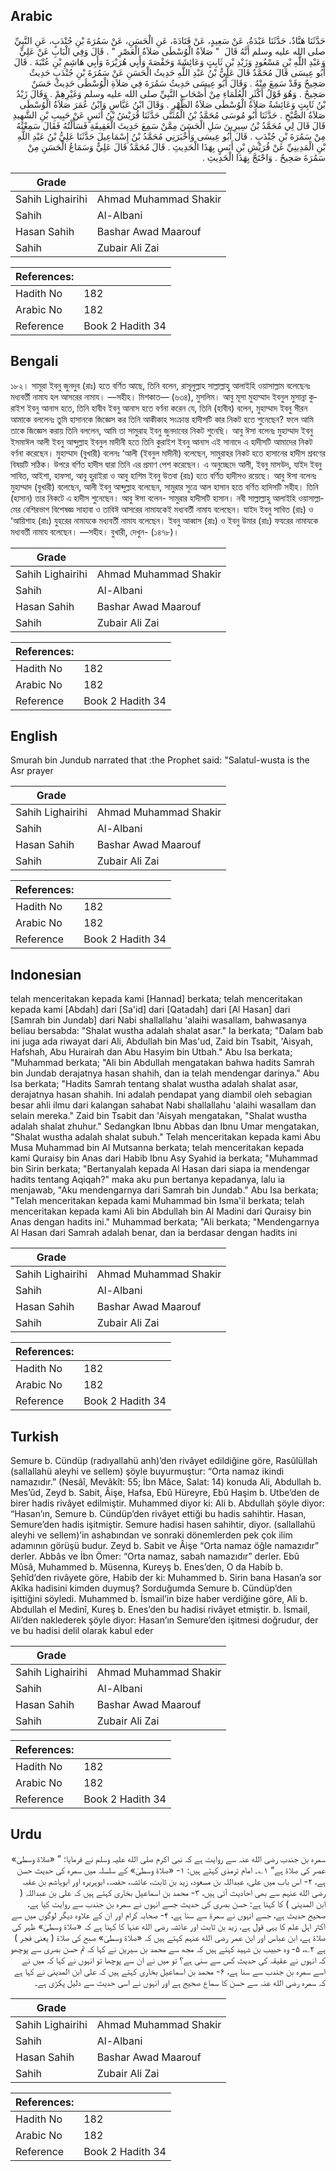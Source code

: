 ## Arabic


<div dir="rtl" lang="ar" style={{fontSize:'larger',backgroundColor:'#f8f9fa',padding:20}}>
حَدَّثَنَا هَنَّادٌ، حَدَّثَنَا عَبْدَةُ، عَنْ سَعِيدٍ، عَنْ قَتَادَةَ، عَنِ الْحَسَنِ، عَنْ سَمُرَةَ بْنِ جُنْدَبٍ، عَنِ النَّبِيِّ صلى الله عليه وسلم أَنَّهُ قَالَ ‏ "‏ صَلاَةُ الْوُسْطَى صَلاَةُ الْعَصْرِ ‏"‏ ‏.‏ قَالَ وَفِي الْبَابِ عَنْ عَلِيٍّ وَعَبْدِ اللَّهِ بْنِ مَسْعُودٍ وَزَيْدِ بْنِ ثَابِتٍ وَعَائِشَةَ وَحَفْصَةَ وَأَبِي هُرَيْرَةَ وَأَبِي هَاشِمِ بْنِ عُتْبَةَ ‏.‏ قَالَ أَبُو عِيسَى قَالَ مُحَمَّدٌ قَالَ عَلِيُّ بْنُ عَبْدِ اللَّهِ حَدِيثُ الْحَسَنِ عَنْ سَمُرَةَ بْنِ جُنْدَبٍ حَدِيثٌ صَحِيحٌ وَقَدْ سَمِعَ مِنْهُ ‏.‏ وَقَالَ أَبُو عِيسَى حَدِيثُ سَمُرَةَ فِي صَلاَةِ الْوُسْطَى حَدِيثٌ حَسَنٌ صَحِيحٌ ‏.‏ وَهُوَ قَوْلُ أَكْثَرِ الْعُلَمَاءِ مِنْ أَصْحَابِ النَّبِيِّ صلى الله عليه وسلم وَغَيْرِهِمْ ‏.‏ وَقَالَ زَيْدُ بْنُ ثَابِتٍ وَعَائِشَةُ صَلاَةُ الْوُسْطَى صَلاَةُ الظُّهْرِ ‏.‏ وَقَالَ ابْنُ عَبَّاسٍ وَابْنُ عُمَرَ صَلاَةُ الْوُسْطَى صَلاَةُ الصُّبْحِ ‏.‏ حَدَّثَنَا أَبُو مُوسَى مُحَمَّدُ بْنُ الْمُثَنَّى حَدَّثَنَا قُرَيْشُ بْنُ أَنَسٍ عَنْ حَبِيبِ بْنِ الشَّهِيدِ قَالَ قَالَ لِي مُحَمَّدُ بْنُ سِيرِينَ سَلِ الْحَسَنَ مِمَّنْ سَمِعَ حَدِيثَ الْعَقِيقَةِ فَسَأَلْتُهُ فَقَالَ سَمِعْتُهُ مِنْ سَمُرَةَ بْنِ جُنْدَبٍ ‏.‏ قَالَ أَبُو عِيسَى وَأَخْبَرَنِي مُحَمَّدُ بْنُ إِسْمَاعِيلَ حَدَّثَنَا عَلِيُّ بْنُ عَبْدِ اللَّهِ بْنِ الْمَدِينِيِّ عَنْ قُرَيْشِ بْنِ أَنَسٍ بِهَذَا الْحَدِيثِ ‏.‏ قَالَ مُحَمَّدٌ قَالَ عَلِيٌّ وَسَمَاعُ الْحَسَنِ مِنْ سَمُرَةَ صَحِيحٌ ‏.‏ وَاحْتَجَّ بِهَذَا الْحَدِيثِ ‏.‏
</div>
<div style={{backgroundColor:'#f8f9fa',padding:20, marginBottom: 10}}><table> <thead> <tr> <th>Grade</th> <th></th> </tr> </thead> <tbody> <tr><td>Sahih Lighairihi</td><td>Ahmad Muhammad Shakir</td></tr><tr><td>Sahih</td><td>Al-Albani</td></tr><tr><td>Hasan Sahih</td><td>Bashar Awad Maarouf</td></tr><tr><td>Sahih</td><td>Zubair Ali Zai</td></tr></tbody></table><table> <thead> <tr> <th>References:</th> <th></th> </tr> </thead> <tbody><tr><td>Hadith No</td><td>182</td></tr><tr><td>Arabic No</td><td>182</td></tr><tr><td>Reference</td><td>Book 2 Hadith 34</td></tr></tbody></table></div>

## Bengali


<div dir="ltr" lang="bn" style={{fontSize:'larger',backgroundColor:'#f8f9fa',padding:20}}>
১৮২। সামুরা ইবনু জুনদুব (রাঃ) হতে বর্ণিত আছে, তিনি বলেন, রাসূলুল্লাহ সাল্লাল্লাহু আলাইহি ওয়াসাল্লাম বলেছেনঃ মধ্যবর্তী নামায হল আসরের নামায। —সহীহ। মিশকাত— (৬৩৪), মুসলিম। আবু মূসা মুহাম্মাদ ইবনুল মুসান্না কুরাইশ ইবনু আনাস হতে, তিনি হাবীব ইবনু আনাস হতে বর্ণনা করেন যে, তিনি (হাবীব) বলেন, মুহাম্মাদ ইবনু সীরন আমাকে বললেনঃ তুমি হাসানকে জিজ্ঞেস কর তিনি আকীকাহ সংক্রান্ত হাদীসটি কার নিকট হতে শুনেছেন? ফলে আমি তাকে জিজ্ঞেস করায় তিনি বললেন, আমি তা সামুরাহ ইবনু জুনদাবের নিকট শুনেছি। আবু ঈসা বলেনঃ মুহাম্মাদ ইবনু ইসমাঈল আলী ইবনু আব্দুল্লাহ ইবনুল মাদীনী হতে তিনি কুরাইশ ইবনু আনাস এই সানাদে এ হাদীসটি আমাদের নিকট বর্ণনা করেছেন। মুহাম্মাদ (বুখারী) বলেনঃ ‘আলী (ইবনুল মাদীনী) বলেছেন, সামুরাহর নিকট হতে হাসানের হাদীস শ্রবণের বিষয়টি সঠিক। উপরে বর্ণিত হাদীস দ্বারা তিনি এর প্রমাণ পেশ করেছেন। এ অনুচ্ছেদে আলী, ইবনু মাসউদ, যাইদ ইবনু সাবিত, আইশা, হাফসা, আবু হুরাইরা ও আবু হাশিম ইবনু উতবা (রাঃ) হতে বর্ণিত হাদীসও রয়েছে। আবু ঈসা বলেনঃ মুহাম্মাদ (বুখারী) বলেছেন, আলী ইবনু আব্দুল্লাহ বলেছেন, সামুরার সুত্রে আল হাসান হতে বর্ণিত হাদিসটি সহীহ। তিনি (হাসান) তার নিকটে এ হাদীস শুনেছেন। আবু ঈসা বলেন- সামুরার হাদীসটি হাসান। নবী সাল্লাল্লাহু আলাইহি ওয়াসাল্লামের বেশিরভাগ বিশেষজ্ঞ সাহাবা ও তাবিঈ আসরের নামাযকেই মধ্যবর্তী নামায বলেছেন। যাইদ ইবনু সাবিত (রাঃ) ও ‘আয়িশাহ (রাঃ) যুহরের নামাযকে মধ্যবর্তী নামায বলেছেন। ইবনু আব্বাস (রাঃ) ও ইবনু উমার (রাঃ) ফযরের নামাযকে মধ্যবর্তী নামায বলেছেন। —সহীহ। বুখারী, দেখুন- (১৪৭৮)।
</div>
<div style={{backgroundColor:'#f8f9fa',padding:20, marginBottom: 10}}><table> <thead> <tr> <th>Grade</th> <th></th> </tr> </thead> <tbody> <tr><td>Sahih Lighairihi</td><td>Ahmad Muhammad Shakir</td></tr><tr><td>Sahih</td><td>Al-Albani</td></tr><tr><td>Hasan Sahih</td><td>Bashar Awad Maarouf</td></tr><tr><td>Sahih</td><td>Zubair Ali Zai</td></tr></tbody></table><table> <thead> <tr> <th>References:</th> <th></th> </tr> </thead> <tbody><tr><td>Hadith No</td><td>182</td></tr><tr><td>Arabic No</td><td>182</td></tr><tr><td>Reference</td><td>Book 2 Hadith 34</td></tr></tbody></table></div>

## English


<div dir="ltr" lang="en" style={{fontSize:'larger',backgroundColor:'#f8f9fa',padding:20}}>
Smurah bin Jundub narrated that :the Prophet said: "Salatul-wusta is the Asr prayer
</div>
<div style={{backgroundColor:'#f8f9fa',padding:20, marginBottom: 10}}><table> <thead> <tr> <th>Grade</th> <th></th> </tr> </thead> <tbody> <tr><td>Sahih Lighairihi</td><td>Ahmad Muhammad Shakir</td></tr><tr><td>Sahih</td><td>Al-Albani</td></tr><tr><td>Hasan Sahih</td><td>Bashar Awad Maarouf</td></tr><tr><td>Sahih</td><td>Zubair Ali Zai</td></tr></tbody></table><table> <thead> <tr> <th>References:</th> <th></th> </tr> </thead> <tbody><tr><td>Hadith No</td><td>182</td></tr><tr><td>Arabic No</td><td>182</td></tr><tr><td>Reference</td><td>Book 2 Hadith 34</td></tr></tbody></table></div>

## Indonesian


<div dir="ltr" lang="id" style={{fontSize:'larger',backgroundColor:'#f8f9fa',padding:20}}>
telah menceritakan kepada kami [Hannad] berkata; telah menceritakan kepada kami [Abdah] dari [Sa'id] dari [Qatadah] dari [Al Hasan] dari [Samrah bin Jundab] dari Nabi shallallahu 'alaihi wasallam, bahwasanya beliau bersabda: "Shalat wustha adalah shalat asar." Ia berkata; "Dalam bab ini juga ada riwayat dari Ali, Abdullah bin Mas'ud, Zaid bin Tsabit, 'Aisyah, Hafshah, Abu Hurairah dan Abu Hasyim bin Utbah." Abu Isa berkata; "Muhammad berkata; "Ali bin Abdullah mengatakan bahwa hadits Samrah bin Jundab derajatnya hasan shahih, dan ia telah mendengar darinya." Abu Isa berkata; "Hadits Samrah tentang shalat wustha adalah shalat asar, derajatnya hasan shahih. Ini adalah pendapat yang diambil oleh sebagian besar ahli ilmu dari kalangan sahabat Nabi shallallahu 'alaihi wasallam dan selain mereka." Zaid bin Tsabit dan 'Aisyah mengatakan, "Shalat wustha adalah shalat zhuhur." Sedangkan Ibnu Abbas dan Ibnu Umar mengatakan, "Shalat wustha adalah shalat subuh." Telah menceritakan kepada kami Abu Musa Muhammad bin Al Mutsanna berkata; telah menceritakan kepada kami Quraisy bin Anas dari Habib Ibnu Asy Syahid ia berkata; "Muhammad bin Sirin berkata; "Bertanyalah kepada Al Hasan dari siapa ia mendengar hadits tentang Aqiqah?" maka aku pun bertanya kepadanya, lalu ia menjawab, "Aku mendengarnya dari Samrah bin Jundab." Abu Isa berkata; "Telah menceritakan kepada kami Muhammad bin Isma'il berkata; telah menceritakan kepada kami Ali bin Abdullah bin Al Madini dari Quraisy bin Anas dengan hadits ini." Muhammad berkata; "Ali berkata; "Mendengarnya Al Hasan dari Samrah adalah benar, dan ia berdasar dengan hadits ini
</div>
<div style={{backgroundColor:'#f8f9fa',padding:20, marginBottom: 10}}><table> <thead> <tr> <th>Grade</th> <th></th> </tr> </thead> <tbody> <tr><td>Sahih Lighairihi</td><td>Ahmad Muhammad Shakir</td></tr><tr><td>Sahih</td><td>Al-Albani</td></tr><tr><td>Hasan Sahih</td><td>Bashar Awad Maarouf</td></tr><tr><td>Sahih</td><td>Zubair Ali Zai</td></tr></tbody></table><table> <thead> <tr> <th>References:</th> <th></th> </tr> </thead> <tbody><tr><td>Hadith No</td><td>182</td></tr><tr><td>Arabic No</td><td>182</td></tr><tr><td>Reference</td><td>Book 2 Hadith 34</td></tr></tbody></table></div>

## Turkish


<div dir="ltr" lang="tr" style={{fontSize:'larger',backgroundColor:'#f8f9fa',padding:20}}>
Semure b. Cündüp (radıyallahü anh)’den rivâyet edildiğine göre, Rasûlüllah (sallallahü aleyhi ve sellem) şöyle buyurmuştur: “Orta namaz ikindi namazıdır.” (Nesâî, Mevâkît: 55; İbn Mâce, Salat: 14) konuda Ali, Abdullah b. Mes’ûd, Zeyd b. Sabit, Âişe, Hafsa, Ebû Hüreyre, Ebû Haşim b. Utbe’den de birer hadis rivâyet edilmiştir. Muhammed diyor ki: Ali b. Abdullah şöyle diyor: “Hasan’ın, Semure b. Cündüp’den rivâyet ettiği bu hadis sahihtir. Hasan, Semure’den hadis işitmiştir. Semure hadisi hasen sahihtir, diyor. (sallallahü aleyhi ve sellem)’in ashabından ve sonraki dönemlerden pek çok ilim adamının görüşü budur. Zeyd b. Sabit ve Âişe “Orta namaz öğle namazıdır” derler. Abbâs ve İbn Ömer: “Orta namaz, sabah namazıdır” derler. Ebû Mûsâ, Muhammed b. Müsenna, Kureyş b. Enes’den, O da Habib b. Şehîd’den rivâyete göre, Habib der ki: Muhammed b. Sirin bana Hasan’a sor Akîka hadisini kimden duymuş? Sorduğumda Semure b. Cündüp’den işittiğini söyledi. Muhammed b. İsmail’in bize haber verdiğine göre, Ali b. Abdullah el Medinî, Kureş b. Enes’den bu hadisi rivâyet etmiştir. b. İsmail, Ali’den naklederek şöyle diyor: Hasan’ın Semure’den işitmesi doğrudur, der ve bu hadisi delil olarak kabul eder
</div>
<div style={{backgroundColor:'#f8f9fa',padding:20, marginBottom: 10}}><table> <thead> <tr> <th>Grade</th> <th></th> </tr> </thead> <tbody> <tr><td>Sahih Lighairihi</td><td>Ahmad Muhammad Shakir</td></tr><tr><td>Sahih</td><td>Al-Albani</td></tr><tr><td>Hasan Sahih</td><td>Bashar Awad Maarouf</td></tr><tr><td>Sahih</td><td>Zubair Ali Zai</td></tr></tbody></table><table> <thead> <tr> <th>References:</th> <th></th> </tr> </thead> <tbody><tr><td>Hadith No</td><td>182</td></tr><tr><td>Arabic No</td><td>182</td></tr><tr><td>Reference</td><td>Book 2 Hadith 34</td></tr></tbody></table></div>

## Urdu


<div dir="rtl" lang="ur" style={{fontSize:'larger',backgroundColor:'#f8f9fa',padding:20}}>
سمرہ بن جندب رضی الله عنہ سے روایت ہے کہ نبی اکرم صلی الله علیہ وسلم نے فرمایا: ” «صلاة وسطیٰ» عصر کی صلاۃ ہے“ ۱؎۔ امام ترمذی کہتے ہیں: ۱- «صلاة وسطیٰ» کے سلسلہ میں سمرہ کی حدیث حسن ہے، ۲- اس باب میں علی، عبداللہ بن مسعود، زید بن ثابت، عائشہ، حفصہ، ابوہریرہ اور ابوہاشم بن عقبہ رضی الله عنہم سے بھی احادیث آئی ہیں، ۳- محمد بن اسماعیل بخاری کہتے ہیں کہ علی بن عبداللہ ( ابن المدینی ) کا کہنا ہے: حسن بصری کی حدیث جسے انہوں نے سمرہ بن جندب سے روایت کیا ہے، صحیح حدیث ہے، جسے انہوں نے سمرۃ سے سنا ہے، ۴- صحابہ کرام اور ان کے علاوہ دیگر لوگوں میں سے اکثر اہل علم کا یہی قول ہے، زید بن ثابت اور عائشہ رضی الله عنہا کا کہنا ہے کہ «صلاة وسطیٰ» ظہر کی صلاۃ ہے، ابن عباس اور ابن عمر رضی الله عنہم کہتے ہیں کہ «صلاة وسطیٰ» صبح کی صلاۃ ( یعنی فجر ) ہے ۲؎، ۵- وہ حبیب بن شہید کہتے ہیں کہ مجھ سے محمد بن سیرین نے کہا کہ تم حسن بصری سے پوچھو کہ انہوں نے عقیقہ کی حدیث کس سے سنی ہے؟ تو میں نے ان سے پوچھا تو انہوں نے کہا کہ میں نے اسے سمرہ بن جندب سے سنا ہے، ۶- محمد بن اسماعیل بخاری کہتے ہیں کہ علی ابن المدینی نے کہا ہے کہ سمرہ رضی الله عنہ سے حسن کا سماع صحیح ہے اور انہوں نے اسی حدیث سے دلیل پکڑی ہے۔
</div>
<div style={{backgroundColor:'#f8f9fa',padding:20, marginBottom: 10}}><table> <thead> <tr> <th>Grade</th> <th></th> </tr> </thead> <tbody> <tr><td>Sahih Lighairihi</td><td>Ahmad Muhammad Shakir</td></tr><tr><td>Sahih</td><td>Al-Albani</td></tr><tr><td>Hasan Sahih</td><td>Bashar Awad Maarouf</td></tr><tr><td>Sahih</td><td>Zubair Ali Zai</td></tr></tbody></table><table> <thead> <tr> <th>References:</th> <th></th> </tr> </thead> <tbody><tr><td>Hadith No</td><td>182</td></tr><tr><td>Arabic No</td><td>182</td></tr><tr><td>Reference</td><td>Book 2 Hadith 34</td></tr></tbody></table></div>